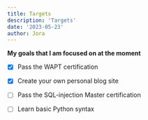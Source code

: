 ```yaml
---
title: Targets
description: 'Targets'
date: '2023-05-23'
author: Jora
---
```

**My goals that I am focused on at the moment**
- [x] Pass the WAPT certification
- [x] Create your own personal blog site
- [ ] Pass the SQL-injection Master certification
- [ ] Learn basic Python syntax



